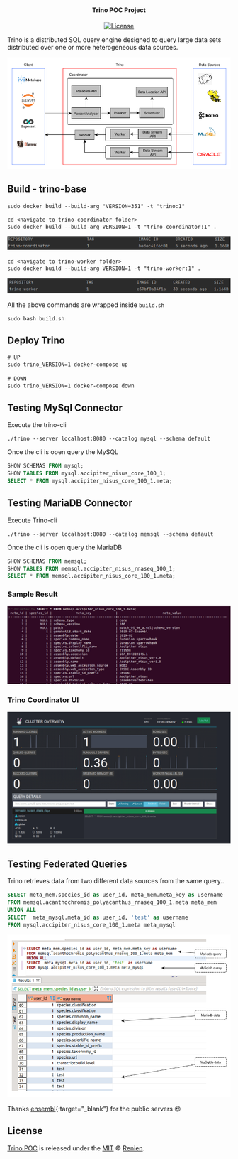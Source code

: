 <h1 align="center">
  <h4 align="center">Trino POC Project</h4>
</h1>

<p align="center">
       <a href="">
           <img src="https://img.shields.io/npm/l/express.svg?maxAge=2592000&style=flat-square"
                alt="License">
         </a>
    </p>


Trino is a distributed SQL query engine designed to query large data sets distributed over one or more heterogeneous data sources.

![General Architecture](doc/trino-architecture.png)

## Build - trino-base

```shell
sudo docker build --build-arg "VERSION=351" -t "trino:1"
```
```shell
cd <navigate to trino-coordinator folder>
sudo docker build --build-arg VERSION=1 -t "trino-coordinator:1" .
```

![trino-coordinator](doc/trino-coordinator.png)

```shell
cd <navigate to trino-worker folder>
sudo docker build --build-arg VERSION=1 -t "trino-worker:1" .
```

![trino-worker](doc/trino-worker.png)

All the above commands are wrapped inside `build.sh`

```shell
sudo bash build.sh
```

## Deploy Trino

```shell
# UP
sudo trino_VERSION=1 docker-compose up

# DOWN
sudo trino_VERSION=1 docker-compose down
```

## Testing MySql Connector

Execute the trino-cli
```shell
./trino --server localhost:8080 --catalog mysql --schema default
```

Once the cli is open query the MySQL
```sql
SHOW SCHEMAS FROM mysql;
SHOW TABLES FROM mysql.accipiter_nisus_core_100_1;
SELECT * FROM mysql.accipiter_nisus_core_100_1.meta;
```

## Testing MariaDB Connector

Execute Trino-cli
```shell
./trino --server localhost:8080 --catalog memsql --schema default
```

Once the cli is open query the MariaDB
```sql
SHOW SCHEMAS FROM memsql;
SHOW TABLES FROM memsql.accipiter_nisus_rnaseq_100_1;
SELECT * FROM memsql.accipiter_nisus_core_100_1.meta;
```

### Sample Result
![trino-worker](doc/mariadb-results.png)

### Trino Coordinator UI
![trino-worker](doc/trino-coordinator-ui.png)

## Testing Federated Queries

Trino retrieves data from two different data sources from the same query..

```sql
SELECT meta_mem.species_id as user_id, meta_mem.meta_key as username
FROM memsql.acanthochromis_polyacanthus_rnaseq_100_1.meta meta_mem
UNION ALL
SELECT  meta_mysql.meta_id as user_id, 'test' as username
FROM mysql.accipiter_nisus_core_100_1.meta meta_mysql
```

![federation-query](doc/federation-query-comments.png)

Thanks [ensembl](https://m.ensembl.org/info/data/mysql.html){:target="_blank"} for the public servers 😍

## License
[Trino POC](https://github.com/Renien/trino-poc) is released under the [MIT](https://opensource.org/licenses/MIT) © [Renien](https://github.com/Renien).